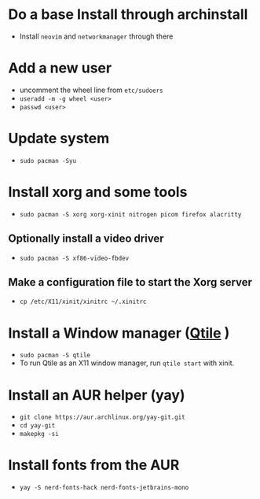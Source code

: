 # Do a base Install through archinstall 
- Install `neovim` and `networkmanager` through there

# Add a new user
- uncomment the wheel line from `etc/sudoers`
- `useradd -m -g wheel <user>`
- `passwd <user>`

# Update system
- `sudo pacman -Syu`

# Install xorg and some tools
- `sudo pacman -S xorg xorg-xinit nitrogen picom firefox alacritty`

## Optionally install a video driver 
- `sudo pacman -S xf86-video-fbdev`

## Make a configuration file to start the Xorg server
- `cp /etc/X11/xinit/xinitrc ~/.xinitrc`

# Install a Window manager ([Qtile](https://wiki.archlinux.org/title/Qtile) )
- `sudo pacman -S qtile`
- To run Qtile as an X11 window manager, run `qtile start` with xinit.



# Install an AUR helper (yay)
- `git clone https://aur.archlinux.org/yay-git.git`
- `cd yay-git`
- `makepkg -si`

# Install fonts from the AUR
- `yay -S nerd-fonts-hack nerd-fonts-jetbrains-mono`

